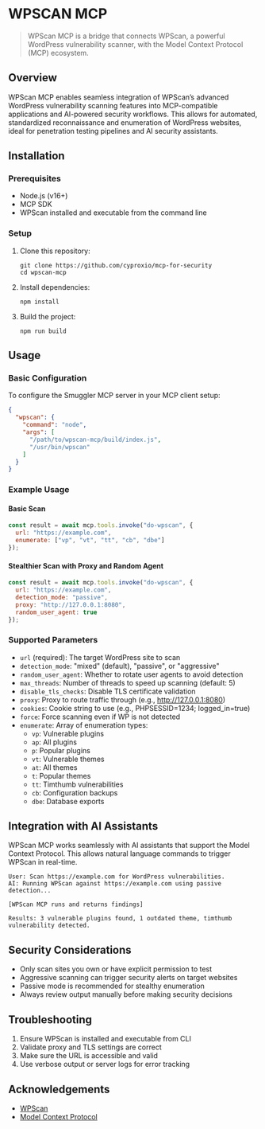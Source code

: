 # WPSCAN MCP

> WPScan MCP is a bridge that connects WPScan, a powerful WordPress vulnerability scanner, with the Model Context Protocol (MCP) ecosystem.


## Overview

WPScan MCP enables seamless integration of WPScan’s advanced WordPress vulnerability scanning features into MCP-compatible applications and AI-powered security workflows. This allows for automated, standardized reconnaissance and enumeration of WordPress websites, ideal for penetration testing pipelines and AI security assistants.

## Installation

### Prerequisites

- Node.js (v16+)
- MCP SDK
- WPScan installed and executable from the command line

### Setup

1. Clone this repository:
   ```
   git clone https://github.com/cyproxio/mcp-for-security
   cd wpscan-mcp
   ```

2. Install dependencies:
   ```
   npm install
   ```

3. Build the project:
   ```
   npm run build
   ```


## Usage

### Basic Configuration

To configure the Smuggler MCP server in your MCP client setup:

```json
{
  "wpscan": {
    "command": "node",
    "args": [
      "/path/to/wpscan-mcp/build/index.js",
      "/usr/bin/wpscan"
    ]
  }
}
```

### Example Usage

#### Basic Scan
```javascript
const result = await mcp.tools.invoke("do-wpscan", {
  url: "https://example.com",
  enumerate: ["vp", "vt", "tt", "cb", "dbe"]
});
```

#### Stealthier Scan with Proxy and Random Agent
```javascript
const result = await mcp.tools.invoke("do-wpscan", {
  url: "https://example.com",
  detection_mode: "passive",
  proxy: "http://127.0.0.1:8080",
  random_user_agent: true
});
```

### Supported Parameters

- `url` (required): The target WordPress site to scan
- `detection_mode`: "mixed" (default), "passive", or "aggressive"
- `random_user_agent`: Whether to rotate user agents to avoid detection
- `max_threads`: Number of threads to speed up scanning (default: 5)
- `disable_tls_checks`: Disable TLS certificate validation
- `proxy`: Proxy to route traffic through (e.g., http://127.0.0.1:8080)
- `cookies`: Cookie string to use (e.g., PHPSESSID=1234; logged_in=true)
- `force`: Force scanning even if WP is not detected
- `enumerate`: Array of enumeration types:
  - `vp`: Vulnerable plugins
  - `ap`: All plugins
  - `p`: Popular plugins
  - `vt`: Vulnerable themes
  - `at`: All themes
  - `t`: Popular themes
  - `tt`: Timthumb vulnerabilities
  -	`cb`: Configuration backups
  -	`dbe`: Database exports

## Integration with AI Assistants
WPScan MCP works seamlessly with AI assistants that support the Model Context Protocol. This allows natural language commands to trigger WPScan in real-time.

```
User: Scan https://example.com for WordPress vulnerabilities.
AI: Running WPScan against https://example.com using passive detection...

[WPScan MCP runs and returns findings]

Results: 3 vulnerable plugins found, 1 outdated theme, timthumb vulnerability detected.
```
## Security Considerations

- Only scan sites you own or have explicit permission to test
- Aggressive scanning can trigger security alerts on target websites
- Passive mode is recommended for stealthy enumeration
- Always review output manually before making security decisions


## Troubleshooting

1. Ensure WPScan is installed and executable from CLI
2. Validate proxy and TLS settings are correct
3. Make sure the URL is accessible and valid
4. Use verbose output or server logs for error tracking


## Acknowledgements

- [WPScan](https://github.com/wpscanteam/wpscan)
- [Model Context Protocol](https://github.com/modelcontextprotocol) 